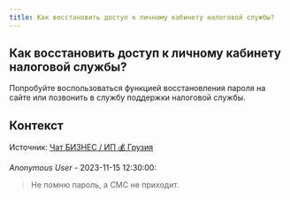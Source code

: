 ```yaml
---
title: Как восстановить доступ к личному кабинету налоговой службы?
---
```


## Как восстановить доступ к личному кабинету налоговой службы?

Попробуйте воспользоваться функцией восстановления пароля на сайте или позвонить в службу поддержки налоговой службы.

## Контекст

Источник: [Чат БИЗНЕС / ИП 💰 Грузия](https://t.me/ip_ge)

_Anonymous User_ - 2023-11-15 12:30:00:

> Не помню пароль, а СМС не приходит.
